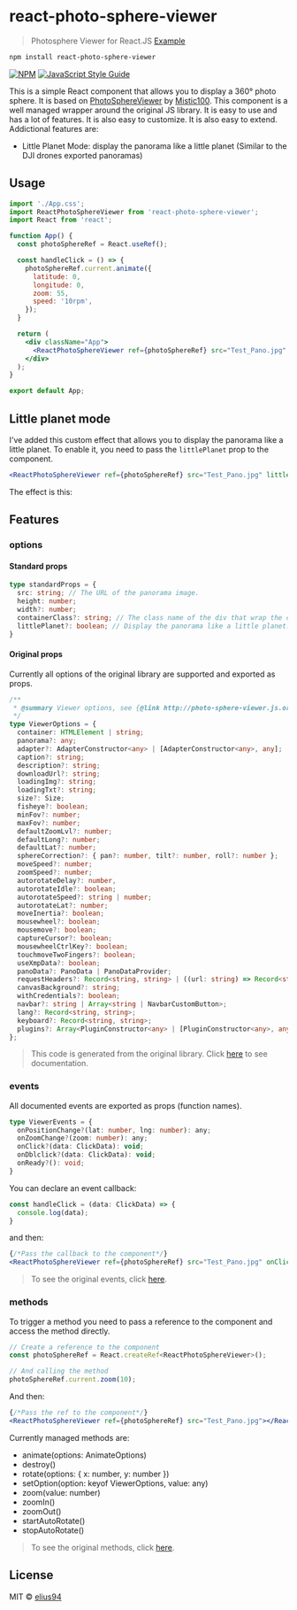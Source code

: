 # react-photo-sphere-viewer
> Photosphere Viewer for React.JS
[Example](https://pilloledizoldo.it/intro.gif)

```bash
npm install react-photo-sphere-viewer
```

[![NPM](https://img.shields.io/npm/v/react-photo-sphere-viewer.svg)](https://www.npmjs.com/package/react-photo-sphere-viewer) [![JavaScript Style Guide](https://img.shields.io/badge/code_style-standard-brightgreen.svg)](https://standardjs.com)

[](https://user-images.githubusercontent.com/14907987/180258193-7d6179dc-64d7-4b08-9381-95e061c9ff79.mp4)

This is a simple React component that allows you to display a 360° photo sphere.
It is based on [PhotoSphereViewer](https://github.com/mistic100/Photo-Sphere-Viewer) by [Mistic100](https://github.com/mistic100).
This component is a well managed wrapper around the original JS library. It is easy to use and has a lot of features. It is also easy to customize. It is also easy to extend.
Addictional features are:
 - Little Planet Mode: display the panorama like a little planet (Similar to the DJI drones exported panoramas)

## Usage

```jsx
import './App.css';
import ReactPhotoSphereViewer from 'react-photo-sphere-viewer';
import React from 'react';

function App() {
  const photoSphereRef = React.useRef();

  const handleClick = () => {
    photoSphereRef.current.animate({
      latitude: 0,
      longitude: 0,
      zoom: 55,
      speed: '10rpm',
    });
  }

  return (
    <div className="App">
      <ReactPhotoSphereViewer ref={photoSphereRef} src="Test_Pano.jpg" height={'100vh'} width={"100%"} onClick={handleClick}></ReactPhotoSphereViewer>
    </div>
  );
}

export default App;
```

## Little planet mode

I've added this custom effect that allows you to display the panorama like a little planet. To enable it, you need to pass the `littlePlanet` prop to the component.

```jsx
<ReactPhotoSphereViewer ref={photoSphereRef} src="Test_Pano.jpg" littlePlanet={true} height={'100vh'} width={"100%"} onClick={handleClick}></ReactPhotoSphereViewer>
```

The effect is this:

[](https://user-images.githubusercontent.com/14907987/180257570-4070d0b4-b3d8-493d-8f23-efde84074573.mp4)

## Features
### options
#### Standard props
```ts
type standardProps = {
  src: string; // The URL of the panorama image.
  height: number;
  width?: number;
  containerClass?: string; // The class name of the div that wrap the component.
  littlePlanet?: boolean; // Display the panorama like a little planet.
}
```
#### Original props
Currently all options of the original library are supported and exported as props. 

```ts
/**
 * @summary Viewer options, see {@link http://photo-sphere-viewer.js.org/guide/config.html}
 */
type ViewerOptions = {
  container: HTMLElement | string;
  panorama?: any;
  adapter?: AdapterConstructor<any> | [AdapterConstructor<any>, any];
  caption?: string;
  description?: string;
  downloadUrl?: string;
  loadingImg?: string;
  loadingTxt?: string;
  size?: Size;
  fisheye?: boolean;
  minFov?: number;
  maxFov?: number;
  defaultZoomLvl?: number;
  defaultLong?: number;
  defaultLat?: number;
  sphereCorrection?: { pan?: number, tilt?: number, roll?: number };
  moveSpeed?: number;
  zoomSpeed?: number;
  autorotateDelay?: number,
  autorotateIdle?: boolean;
  autorotateSpeed?: string | number;
  autorotateLat?: number;
  moveInertia?: boolean;
  mousewheel?: boolean;
  mousemove?: boolean;
  captureCursor?: boolean;
  mousewheelCtrlKey?: boolean;
  touchmoveTwoFingers?: boolean;
  useXmpData?: boolean;
  panoData?: PanoData | PanoDataProvider;
  requestHeaders?: Record<string, string> | ((url: string) => Record<string, string>);
  canvasBackground?: string;
  withCredentials?: boolean;
  navbar?: string | Array<string | NavbarCustomButton>;
  lang?: Record<string, string>;
  keyboard?: Record<string, string>;
  plugins?: Array<PluginConstructor<any> | [PluginConstructor<any>, any]>;
};
```
> This code is generated from the original library. Click [here](http://photo-sphere-viewer.js.org/guide/config.html) to see documentation.

### events
All documented events are exported as props (function names).

```ts
type ViewerEvents = {
  onPositionChange?(lat: number, lng: number): any;
  onZoomChange?(zoom: number): any;
  onClick?(data: ClickData): void;
  onDblclick?(data: ClickData): void;
  onReady?(): void;
}
```

You can declare an event callback:
```js
const handleClick = (data: ClickData) => {
  console.log(data);
}
```
and then:
```jsx
{/*Pass the callback to the component*/}
<ReactPhotoSphereViewer ref={photoSphereRef} src="Test_Pano.jpg" onClick={handleClick}></ReactPhotoSphereViewer>
```

> To see the original events, click [here](http://photo-sphere-viewer.js.org/guide/events.html).

### methods
To trigger a method you need to pass a reference to the component and access the method directly.

```js
// Create a reference to the component
const photoSphereRef = React.createRef<ReactPhotoSphereViewer>();

// And calling the method
photoSphereRef.current.zoom(10);
```
And then:
```jsx
{/*Pass the ref to the component*/}
<ReactPhotoSphereViewer ref={photoSphereRef} src="Test_Pano.jpg"></ReactPhotoSphereViewer>
```
Currently managed methods are:
 - animate(options: AnimateOptions)
 - destroy()
 - rotate(options: { x: number, y: number })
 - setOption(option: keyof ViewerOptions, value: any)
 - zoom(value: number)
 - zoomIn()
 - zoomOut()
 - startAutoRotate()
 - stopAutoRotate()

> To see the original methods, click [here](http://photo-sphere-viewer.js.org/guide/methods.html).


## License

MIT © [elius94](https://github.com/elius94)

